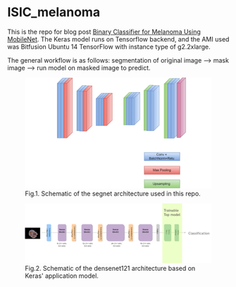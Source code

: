 # ISIC_melanoma

This is the repo for blog post <a href='http://yinniyu.github.io/posts/melanoma'>Binary Classifier for Melanoma Using MobileNet</a>. The Keras model runs on Tensorflow backend, and the AMI used was Bitfusion Ubuntu 14 TensorFlow with instance type of g2.2xlarge.

The general workflow is as follows: segmentation of original image --> mask image --> run model on masked image to predict.

<p align='center'><figure>
   <img src="graphics/segnet_schematic.png" alt="segnet" >
   <figcaption>Fig.1. Schematic of the segnet architecture used in this repo.</figcaption>
</figure> 
   

<p align='center'><figure>
   <img src="graphics/densenet_flow.png" alt="densenet" >
   <figcaption>Fig.2. Schematic of the densenet121 architecture based on Keras' application model.</figcaption>
</figure> 
   
   
  
